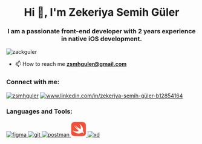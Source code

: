 <h1 align="center">Hi 👋, I'm Zekeriya Semih Güler</h1>
<h3 align="center">I am a passionate front-end developer with 2 years experience in native iOS development.</h3>
 
<p align="left"> <img src="https://komarev.com/ghpvc/?username=zackguler&label=Profile%20views&color=0e75b6&style=flat" alt="zackguler" /> </p>

- 📫 How to reach me **zsmhguler@gmail.com**

<h3 align="left">Connect with me:</h3>
<p align="left">
<a href="https://twitter.com/zsmhguler" target="blank"><img align="center" src="https://raw.githubusercontent.com/rahuldkjain/github-profile-readme-generator/master/src/images/icons/Social/twitter.svg" alt="zsmhguler" height="30" width="40" /></a>
<a href="https://linkedin.com/in/www.linkedin.com/in/zekeriya-semih-güler-b12854164" target="blank"><img align="center" src="https://raw.githubusercontent.com/rahuldkjain/github-profile-readme-generator/master/src/images/icons/Social/linked-in-alt.svg" alt="www.linkedin.com/in/zekeriya-semih-güler-b12854164" height="30" width="40" /></a>
</p>

<h3 align="left">Languages and Tools:</h3>
<p align="left"> <a href="https://www.figma.com/" target="_blank" rel="noreferrer"> <img src="https://www.vectorlogo.zone/logos/figma/figma-icon.svg" alt="figma" width="40" height="40"/> </a> <a href="https://git-scm.com/" target="_blank" rel="noreferrer"> <img src="https://www.vectorlogo.zone/logos/git-scm/git-scm-icon.svg" alt="git" width="40" height="40"/> </a> <a href="https://postman.com" target="_blank" rel="noreferrer"> <img src="https://www.vectorlogo.zone/logos/getpostman/getpostman-icon.svg" alt="postman" width="40" height="40"/> </a> <a href="https://developer.apple.com/swift/" target="_blank" rel="noreferrer"> <img src="https://raw.githubusercontent.com/devicons/devicon/master/icons/swift/swift-original.svg" alt="swift" width="40" height="40"/> </a> <a href="https://www.adobe.com/products/xd.html" target="_blank" rel="noreferrer"> <img src="https://cdn.worldvectorlogo.com/logos/adobe-xd.svg" alt="xd" width="40" height="40"/> </a> </p>
